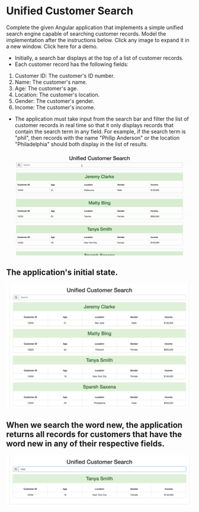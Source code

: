 # Unified Customer Search

Complete the given Angular application that implements a simple unified search engine capable of searching customer records. Model the implementation after the instructions below. Click any image to expand it in a new window. Click here for a demo.

 

 - Initially, a search bar displays at the top of a list of customer records.
 - Each customer record has the following fields:

1. Customer ID: The customer's ID number.
1. Name: The customer's name.
1. Age: The customer's age.
1. Location: The customer's location.
1. Gender: The customer's gender.
1. Income: The customer's income.
- The application must take input from the search bar and filter the list of customer records in real time so that it only displays records that contain the search term in any field. For example, if the search term is "phil", then records with the name "Philip Anderson" or the location "Philadelphia" should both display in the list of results.

![](./src/ucs.gif)

## The application's initial state.

![](./src/1.png)

## When we search the word new, the application returns all records for customers that have the word new in any of their respective fields.

![](./src/2.png)